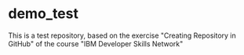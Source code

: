 # demo_test
This is a test repository, based on the exercise "Creating Repository in GitHub" of the course "IBM Developer Skills Network"
